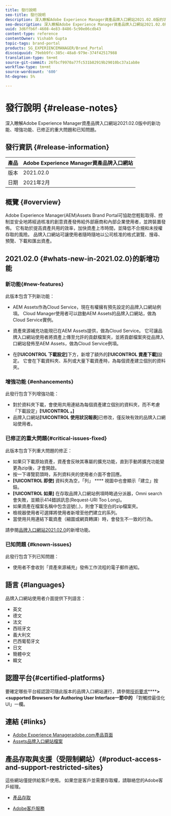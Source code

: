 ```yaml
---
title: 發行說明
seo-title: 發行說明
description: 深入瞭解Adobe Experience Manager資產品牌入口網站2021.02.0版的功能、增強功能、已修正的重大問題和已知問題。
seo-description: 深入瞭解Adobe Experience Manager資產品牌入口網站2021.02.0版的增強功能、已修正的重大問題和已知問題。
uuid: 3d6ffb6f-4608-4e83-8486-5c90e06cdb43
content-type: reference
contentOwner: Vishabh Gupta
topic-tags: brand-portal
products: SG_EXPERIENCEMANAGER/Brand_Portal
discoiquuid: 79ebb9fc-385c-48a8-979e-374f42517988
translation-type: tm+mt
source-git-commit: 26fbcf9970a77fc531b82919b29010bc37a1ab8e
workflow-type: tm+mt
source-wordcount: '600'
ht-degree: 5%

---
```



# 發行說明 {#release-notes}

深入瞭解Adobe Experience Manager資產品牌入口網站2021.02.0版中的新功能、增強功能、已修正的重大問題和已知問題。

## 發行資訊 {#release-information}

| 產品 | Adobe Experience Manager資產品牌入口網站 |
|---|---|
| 版本 | 2021.02.0 |
| 日期 | 2021年2月 |

## 概覽 {#overview}

Adobe Experience Manager(AEM)Assets Brand Portal可協助您輕鬆取得、控制並安全地將經過核准的創意資產發佈給外部廠商和內部企業使用者，並跨裝置發佈。 它有助於提高資產共用的效率，加快資產上市時間，並降低不合規和未授權存取的風險。 品牌入口網站可讓使用者隨時隨地以公司核准的格式瀏覽、搜尋、預覽、下載和匯出資產。

## 2021.02.0 {#whats-new-in-2021.02.0}的新增功能

### 新功能{#new-features}

此版本包含下列新功能：

* AEM Assets作為Cloud Service，現在有權擁有預先設定的品牌入口網站例項。 Cloud Manager使用者可以啟動AEM Assets的品牌入口網站，做為Cloud Service實例。

* 資產來源補充功能現已在AEM Assets提供，做為Cloud Service。 它可讓品牌入口網站使用者將資產上傳至允許的貢獻檔案夾，並將貢獻檔案夾從品牌入口網站發佈至AEM Assets，做為Cloud Service例項。

* 在&#x200B;**[!UICONTROL 下載設定]**&#x200B;下方，新增了額外的&#x200B;**[!UICONTROL 資產下載]**&#x200B;設定。 它會在下載資料夾、系列或大量下載資產時，為每個資產建立個別的資料夾。

<!-- 
* The **[!UICONTROL Download]** dialog is revamped in a list view with additional options to exclude the renditions which are not required, apply the same set of rules for similar asset types, and download the selected asset renditions. See [steps to download assets from Brand Portal](https://docs.adobe.com/content/help/en/experience-manager-brand-portal/using/download/brand-portal-download-assets.html#download-assets).
-->

<!--
* The new **[!UICONTROL Download]** dialog now appears with all the renditions of the selected assets or folders containing assets in a list view, wherein the Brand Portal users can apply same set of renditions for similar asset types and download the selected asset renditions. 
-->

<!-- 
* Navigation to the **[!UICONTROL Files]**, **[!UICONTROL Collections]**, and **[!UICONTROL Shared Links]** is now possible from all the Brand Portal pages in one-click.  

* The **[!UICONTROL Renditions]** panel in the asset details page now allows the Brand Portal users to select the original asset and (or) specific asset renditions, and directly download them from the **[!UICONTROL Renditions]** panel without having to open the **[!UICONTROL Download]** dialog. See [download assets from asset details page](https://docs.adobe.com/content/help/en/experience-manager-brand-portal/using/download/brand-portal-download-assets.html#download-assets-from-asset-details-page).
-->

<!--
Brand Portal users can exclude specific renditions which are not required and directly download the original asset and its renditions from the **[!UICONTROL Renditions]** panel on the asset details page. 
-->

<!-- 
* In addition to the existing **[!UICONTROL Download]** configurations, the Brand Portal administrators can also [configure permissions for different group of users](https://docs.adobe.com/content/help/en/experience-manager-brand-portal/using/download/brand-portal-download-assets.html#configure-download-permissions) to view and (or) download the original asset and its renditions from the asset details page. These configurations will define who can access and (or) download the asset renditions.
-->

### 增強功能 {#enhancements}

此發行包含下列增強功能：

* 對於資料夾下載，會使用共用連結為每個資產建立個別的資料夾，而不考慮「下載設定」**[!UICONTROL 。]**
* 品牌入口網站&#x200B;**[!UICONTROL 使用狀況報表]**&#x200B;已修改，僅反映有效的品牌入口網站使用者。

<!--
* The threshold of session timeout for the guest users has been reduced from 2 hours to 15 minutes.
* The additional **[!UICONTROL View pages]** option has been removed for multi-page PDFs as the user can now view the PDF pages from the Adobe Document Cloud Viewer.
-->


### 已修正的重大問題{#critical-issues-fixed}

此版本包含下列重大問題的修正：

* 如果只下載原始資產，資產會反映其專屬的擴充功能，直到手動將擴充功能變更為zip後，才會開啟。
* 按一下導覽箭頭時，系列資料夾的使用者介面不會回應。
* **[!UICONTROL 即使]** 資料夾為空，「列」 **** 視圖中也會顯示「建立」按鈕。
* **[!UICONTROL 如果]** 在存取品牌入口網站例項時略過分派器，Omni search會失敗，並顯示414錯誤訊息(Request-URI Too Long)。
* 如果資產在檔案名稱中包含逗號(`,`)，則會下載空白的zip檔案夾。
* 檢視器使用者可選擇將使用者新增至他們建立的系列。
* 當使用共用連結下載資產（縮圖或網頁轉譯）時，會發生不一致的行為。

請參閱[品牌入口網站2021.02.0](whats-new.md)的新增功能。


### 已知問題 {#known-issues}

此發行包含下列已知問題：

* 使用者不會收到「資產來源補充」發佈工作流程的電子郵件通知。

<!--
### Known Issues {#known-issues}

This release includes the following known issue:

* Search on the **[!UICONTROL Asset Reports]** shows processing on the product interface with no search result.
* The video DM encodes are not visible to the non-admin users on the asset details page.
* The alignment of the size of individual asset renditions and total download size is distorted in the Download dialog.
-->


<!--
* Download Settings configuration to configure asset download from Brand Portal. Fast download, custom renditions, and system renditions are the available configurations. 
-->

<!--
* Document Viewer has been introduced to enhance the PDF viewing experience. New options are available for viewing the PDF files in Brand Portal.

* Advances in the asset download process which improves the Brand Portal user experience while [downloading assets from Brand Portal](brand-portal-download-assets.md). Brand Portal administrators can configure **[!UICONTROL Fast Download]**, **[!UICONTROL Custom Renditions]**, and **[!UICONTROL System Renditions]** from the **[!UICONTROL Download]** settings. 

For details, see [what's new in Brand Portal 6.4.7](whats-new.md). 

### Critical Issues Fixed {#critical-issues-fixed-647}

This release includes fixes to the following critical issues:

* The viewer users are not permitted to share link for collections but the option to share is visible to them on the product interface.

* The **[!UICONTROL Download]** button on the options bar does not list all the licensed assets of the selected folder.

* The search takes longer to show the results for certain keywords.

* The **[!UICONTROL Agree]** and **[!UICONTROL Disagree]** check boxes does not appear on bulk selection of licensed and unlicensed assets during download.

* Filter-based search shows processing on the product interface with no search result. 

* The assets do not download from share link if the shared folder contains numerous and large assets.


### Known Issues {#known-issues-647}

This release includes the following known issues:

* If multiple assets are selected, license text does not appear on clicking Terms and Conditions on the license agreement page during download using share link.   

-->

## 語言 {#languages}

品牌入口網站使用者介面提供下列語言：

* 英文
* 德文
* 法文
* 西班牙文
* 義大利文
* 巴西葡萄牙文
* 日文
* 簡體中文
* 韓文

## 認證平台{#certified-platforms}

要確定哪些平台經認證可隨此版本的品牌入口網站運行，請參閱[技術要求](https://helpx.adobe.com/experience-manager/6-4/sites/deploying/using/technical-requirements.html)******>&lt;supported Browsers for Authoring User Interface一節中的** 「對觸控最佳化UI」一欄。

## 連結 {#links}

* [Adobe Experience Manageradobe.com產品頁面](http://www.adobe.com/in/marketing-cloud/experience-manager.html)
* [Assets品牌入口網站檔案](https://helpx.adobe.com/tw/experience-manager/brand-portal/user-guide.html)

## 產品存取與支援（受限制網站）{#product-access-and-support-restricted-sites}

這些網站僅提供給客戶使用。 如果您是客戶並需要存取權，請聯絡您的Adobe客戶經理。

<!--
* [https://daycare.day.com](https://daycare.day.com) 
-->

* [產品存取](https://login.marketing.adobe.com)

* [Adobe客戶服務](https://helpx.adobe.com/contact.html)
